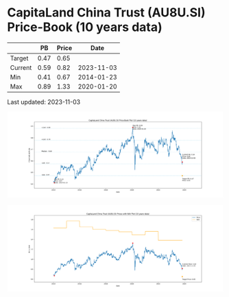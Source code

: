 # CapitaLand China Trust (AU8U.SI) Price-Book (10 years data)

|     | PB   | Price | Date       |
|-----|------|-------|------------|
| Target | 0.47 | 0.65  |  |
| Current | 0.59 | 0.82  | 2023-11-03 |
| Min | 0.41 | 0.67  | 2014-01-23 |
| Max | 0.89 | 1.33  | 2020-01-20 |

Last updated: 2023-11-03

![Plot of Price-Book ratio for CapitaLand China Trust (AU8U.SI)](AU8U_pb_10.png)

![Plot of Price with NAV for CapitaLand China Trust (AU8U.SI)](AU8U_price_nav_10.png)
